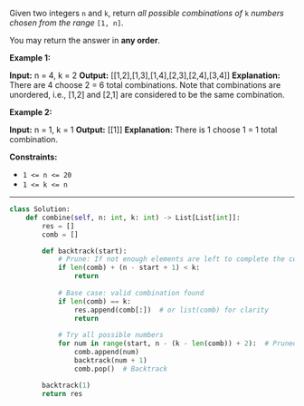 Given two integers `n` and `k`, return _all possible combinations of_ `k` _numbers chosen from the range_ `[1, n]`.

You may return the answer in **any order**.

**Example 1:**

**Input:** n = 4, k = 2
**Output:** [[1,2],[1,3],[1,4],[2,3],[2,4],[3,4]]
**Explanation:** There are 4 choose 2 = 6 total combinations.
Note that combinations are unordered, i.e., [1,2] and [2,1] are considered to be the same combination.

**Example 2:**

**Input:** n = 1, k = 1
**Output:** [[1]]
**Explanation:** There is 1 choose 1 = 1 total combination.

**Constraints:**

- `1 <= n <= 20`
- `1 <= k <= n`

---

```python
class Solution:
    def combine(self, n: int, k: int) -> List[List[int]]:
        res = []
        comb = []

        def backtrack(start):
            # Prune: If not enough elements are left to complete the combination
            if len(comb) + (n - start + 1) < k:
                return
            
            # Base case: valid combination found
            if len(comb) == k:
                res.append(comb[:])  # or list(comb) for clarity
                return
            
            # Try all possible numbers
            for num in range(start, n - (k - len(comb)) + 2):  # Pruned range
                comb.append(num)
                backtrack(num + 1)
                comb.pop()  # Backtrack

        backtrack(1)
        return res
```